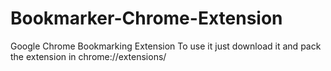 # Bookmarker-Chrome-Extension
Google Chrome Bookmarking Extension
 To use it just download it and pack the extension in chrome://extensions/
